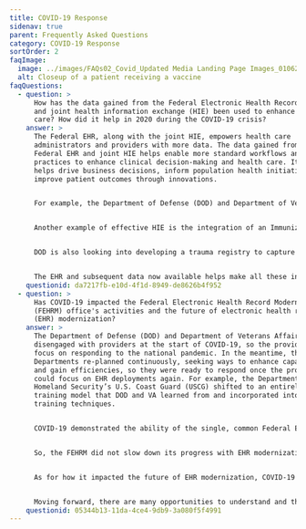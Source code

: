 ```yaml
---
title: COVID-19 Response
sidenav: true
parent: Frequently Asked Questions
category: COVID-19 Response
sortOrder: 2
faqImage:
  image: ../images/FAQs02_Covid_Updated Media Landing Page Images_010625_v2-30.png
  alt: Closeup of a patient receiving a vaccine
faqQuestions:
  - question: >
      How has the data gained from the Federal Electronic Health Record (EHR)
      and joint health information exchange (HIE) been used to enhance health
      care? How did it help in 2020 during the COVID-19 crisis?
    answer: >
      The Federal EHR, along with the joint HIE, empowers health care
      administrators and providers with more data. The data gained from the
      Federal EHR and joint HIE helps enable more standard workflows and
      practices to enhance clinical decision-making and health care. It also
      helps drive business decisions, inform population health initiatives, and
      improve patient outcomes through innovations.


      For example, the Department of Defense (DOD) and Department of Veterans Affairs (VA) joint data management and analysis efforts led to the ability to improve the process for prescribing opioids. Patients at risk of an opioid overdose who receive opioid pain medication also receive a life-saving drug that counteracts the opioid prescribed along with education.


      Another example of effective HIE is the integration of an Immunization Forecaster into the EHR. The forecaster embedded into the EHR leverages Centers for Disease Control and Prevention clinical decision support of immunizations to help pediatricians know when patients need the next round of appropriate vaccines. This new functionality also reduces clinician time and effort, assessing and deciding which vaccines may be due. Even if a child falls behind, it recommends a catch-up schedule. This effort was especially timely upon the availability of the COVID-19 vaccine.


      DOD is also looking into developing a trauma registry to capture battlefield injuries and the impact of such injuries throughout a beneficiary’s lifetime.


      The EHR and subsequent data now available helps make all these innovations in health care possible, so beneficiaries can get the best health care as soon as possible. This just scratches the surface on what is possible with EHR data to transform health care delivery to Veterans.
    questionid: da7217fb-e10d-4f1d-8949-de8626b4f952
  - question: >
      Has COVID-19 impacted the Federal Electronic Health Record Modernization
      (FEHRM) office's activities and the future of electronic health record
      (EHR) modernization?
    answer: >
      The Department of Defense (DOD) and Department of Veterans Affairs (VA)
      disengaged with providers at the start of COVID-19, so the providers could
      focus on responding to the national pandemic. In the meantime, the
      Departments re-planned continuously, seeking ways to enhance capabilities
      and gain efficiencies, so they were ready to respond once the providers
      could focus on EHR deployments again. For example, the Department of
      Homeland Security’s U.S. Coast Guard (USCG) shifted to an entirely virtual
      training model that DOD and VA learned from and incorporated into their
      training techniques.


      COVID-19 demonstrated the ability of the single, common Federal EHR to quickly adapt to changing demands and support providers during the pandemic. For example, when providers needed to order COVID-19 tests, and the EHR didn’t yet have that capability, those changes were made in four hours within the new EHR versus four weeks within the legacy system. The new EHR is much more responsive to changes driven by COVID-19.


      So, the FEHRM did not slow down its progress with EHR modernization during the pandemic. It remains focused on delivering capabilities to those clinicians on the front lines delivering care to their patients.


      As for how it impacted the future of EHR modernization, COVID-19 demonstrated virtual health as a priority. In response, the FEHRM pivoted toward accelerating the adoption of tools, platforms, and joint capabilities to deliver telemedicine solutions that meet the operational requirements driven by the pandemic. For example, the FEHRM is leveraging VA’s patient-facing video platform to develop a parallel platform for DOD.


      Moving forward, there are many opportunities to understand and think about the impact of the new normal of health-care delivery and how the EHR and information technology capabilities the FEHRM delivers can support the new normal.
    questionid: 05344b13-11da-4ce4-9db9-3a080f5f4991
---
```

